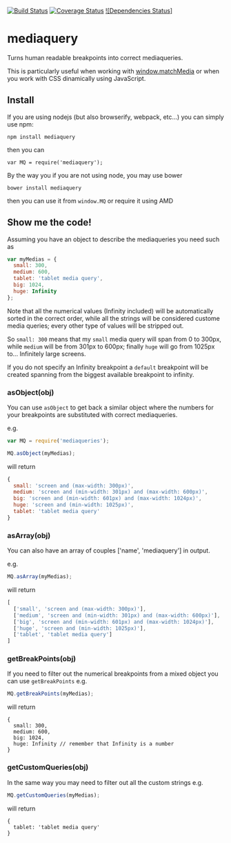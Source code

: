 [![Build Status](https://travis-ci.org/axyz/mediaquery.svg?branch=master)](https://travis-ci.org/axyz/mediaquery)
[![Coverage Status](https://coveralls.io/repos/axyz/mediaquery/badge.svg)](https://coveralls.io/r/axyz/mediaquery)
[![Dependencies Status]](https://david-dm.org/axyz/mediaquery.svg)

# mediaquery
Turns human readable breakpoints into correct mediaqueries.

This is particularly useful when working with
[window.matchMedia](https://developer.mozilla.org/en-US/docs/Web/API/Window/matchMedia)
or when you work with CSS dinamically using JavaScript.

## Install
If you are using nodejs (but also browserify, webpack, etc...) you can simply
use npm:

    npm install mediaquery

then you can

    var MQ = require('mediaquery');

By the way you if you are not using node, you may use bower

    bower install mediaquery

then you can use it from `window.MQ` or require it using AMD

## Show me the code!
Assuming you have an object to describe the mediaqueries you need such as
```javascript
var myMedias = {
  small: 300,
  medium: 600,
  tablet: 'tablet media query',
  big: 1024,
  huge: Infinity
};
```

Note that all the numerical values (Infinity included) will be automatically
sorted in the correct order, while all the strings will be considered custome
media queries; every other type of values will be stripped out.

So `small: 300` means that my `small` media query will span from 0 to 300px,
while `medium` will be from 301px to 600px; finally `huge` will go from 1025px
to... Infinitely large screens.

If you do not specify an Infinity breakpoint a `default` breakpoint will be
created spanning from the biggest available breakpoint to infinity.

### asObject(obj)
You can use `asObject` to get back a similar object where the numbers for your
breakpoints are substituted with correct mediaqueries.

e.g.
```javascript
var MQ = require('mediaqueries');

MQ.asObject(myMedias);
```

will return
```javascript
{
  small: 'screen and (max-width: 300px)',
  medium: 'screen and (min-width: 301px) and (max-width: 600px)',
  big: 'screen and (min-width: 601px) and (max-width: 1024px)',
  huge: 'screen and (min-width: 1025px)',
  tablet: 'tablet media query'
}
```

### asArray(obj)
You can also have an array of couples ['name', 'mediaquery'] in output.

e.g.
```javascript
MQ.asArray(myMedias);
```

will return
```javascript
[
  ['small', 'screen and (max-width: 300px)'],
  ['medium', 'screen and (min-width: 301px) and (max-width: 600px)'],
  ['big', 'screen and (min-width: 601px) and (max-width: 1024px)'],
  ['huge', 'screen and (min-width: 1025px)'],
  ['tablet', 'tablet media query']
]
```

### getBreakPoints(obj)
If you need to filter out the numerical breakpoints from a mixed object you can
use `getBreakPoints` e.g.

```javascript
MQ.getBreakPoints(myMedias);
```

will return
```
{
  small: 300,
  medium: 600,
  big: 1024,
  huge: Infinity // remember that Infinity is a number
}
```

### getCustomQueries(obj)
In the same way you may need to filter out all the custom strings e.g.

```javascript
MQ.getCustomQueries(myMedias);
```

will return
```
{
  tablet: 'tablet media query'
}
```

